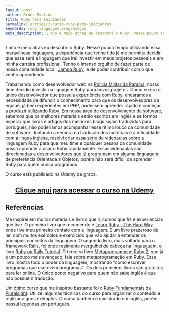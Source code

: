 ```yaml
---
layout: post
author: Bruno Paulino
title: Ruby Para Iniciantes
permalink: entries/3-curso-ruby-para-iniciantes
keywords: ruby,linguagem,programação
meta_description: 1 ano e meio atrás eu descobri o Ruby. Nesse pouco tempo utilizando essa maravilhosa linguagem, a experiência que tenho tido já me permitiu decidir que essa será a linguagem que irei investir em meus projetos pessoais e em minha carreira profissional.
---
```


1 ano e meio atrás eu descobri o Ruby. Nesse pouco tempo utilizando essa maravilhosa linguagem, a experiência que tenho tido já me permitiu decidir que essa será a linguagem que irei investir em meus projetos pessoais e em minha carreira profissional. Tenho o imenso orgulho de fazer parte de nossa comunidade local, [Jampa Ruby](https://twitter.com/JampaRuby), e de poder contribuir com o que venho aprendendo.

Trabalhando como desenvolvedor web na [Policia Militar da Paraíba](http://www.pm.pb.gov.br/), nosso time decidiu investir na liguagem Ruby para novos projetos. Como eu era o único desenvolvedor que possuia experiência com Ruby, encaramos a necessidade de difundir o conhecimento para que os desenvolvedores da equipe, já bem experientes em PHP, pudessem aprender rápido e começar a produzir utilizando Ruby. Em nossa área de desenvolvimento de software, sabemos que os melhores materiais estão escritos em inglês e se formos esperar que livros e artigos dos melhores blogs sejam traduzidos para português, não poderiamos acompanhar esse rítimo louco da comunidade de software. Juntando a demora na tradução dos materiais e a dificuldade com a língua inglesa, resolvi criar essa série de videoaulas sobre a linguagem Ruby para que meu time e qualquer pessoa da comunidade possa aprender a usar o Ruby rapidamente. Essas videoaulas são direcionadas a desenvolvedores que já programam em alguma linguagem, de preferência Orientada a Objetos, porém não será difícil de aprender Ruby para quem nunca programou.

O curso está publicado na Udemy de graça.  
<h2 style="display: block; text-align: center;"><a href="https://www.udemy.com/ruby-para-iniciantes/">Clique aqui para acessar o curso na Udemy</a></h2>

## Referências

Me inspirei em muitos materiais e livros que li, cursos que fiz e experiencias que tive. O primeiro livro que recomendo é  [Learn Ruby - The Hard Way](http://learnrubythehardway.org/book/) onde tive meu primeiro contato com a linguagem. É um livro prazeroso de ler, com muitos exêmplos e exercícios que vão ajudar a entender os principais conceitos da linguagem. O segundo livro, mais voltado para o framework Rails, foi onde realmente mergulhei de cabeça na linguaguem. o livro [Ruby on Rails Tutorial](https://www.railstutorial.org/book). O terceiro livro [Metaprogramming Ruby 2](https://pragprog.com/book/ppmetr2/metaprogramming-ruby-2), que já é um pouco mais avançado, fala sobre metaprogramação em Ruby. Esse livro mostra todo o poder da linguagem, mostrando "como escrever programas que escrevem programas". Os dois primeiros livros são gratuitos para ler online. O único ponto negativo para quem não sabe inglês é que não possuem tradução.

Um ótimo curso que me inspirou bastante foi o [Ruby Fundamentals](https://app.pluralsight.com/library/courses/ruby-fundamentals/table-of-contents) da [Pluralsight](http://pluralsight.com/). Utilizei algumas técnicas do curso para organizar o conteúdo e realizar alguns exêmplos. O curso também e ministrado em inglês, porém possui legendas em português.